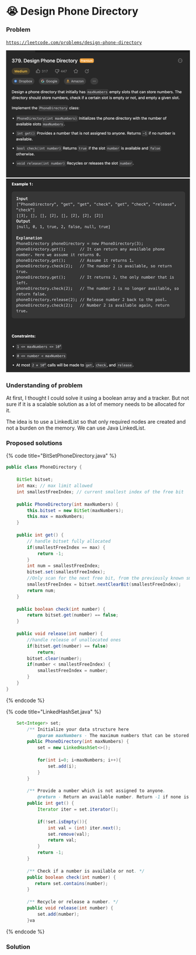 # 😭 Design Phone Directory

### Problem

[`https://leetcode.com/problems/design-phone-directory`](https://leetcode.com/problems/design-phone-directory)

![](<../../.gitbook/assets/image (24) (1).png>)![](<../../.gitbook/assets/image (21) (1).png>)

### Understanding of problem

At first, I thought I could solve it using a boolean array and a tracker. But not sure if it is a scalable solution as a lot of memory needs to be allocated for it.

The idea is to use a LinkedList so that only required nodes are created and not a burden on the memory. We can use Java LinkedList.



### Proposed solutions

{% code title="BitSetPhoneDirectory.java" %}
```java
public class PhoneDirectory {

    BitSet bitset;
    int max; // max limit allowed
    int smallestFreeIndex; // current smallest index of the free bit

    public PhoneDirectory(int maxNumbers) {
        this.bitset = new BitSet(maxNumbers);
        this.max = maxNumbers;
    }

    public int get() {
        // handle bitset fully allocated
        if(smallestFreeIndex == max) {
            return -1;
        }
        int num = smallestFreeIndex;
        bitset.set(smallestFreeIndex);
        //Only scan for the next free bit, from the previously known smallest free index
        smallestFreeIndex = bitset.nextClearBit(smallestFreeIndex);
        return num;
    }

    public boolean check(int number) {
        return bitset.get(number) == false;
    }

    public void release(int number) {
        //handle release of unallocated ones
        if(bitset.get(number) == false)
            return;
        bitset.clear(number);
        if(number < smallestFreeIndex) {
            smallestFreeIndex = number;
        }
    }
}
```
{% endcode %}

{% code title="LinkedHashSet.java" %}
```java
	Set<Integer> set;
	    /** Initialize your data structure here
	        @param maxNumbers - The maximum numbers that can be stored in the phone directory. */
	    public PhoneDirectory(int maxNumbers) {
	        set = new LinkedHashSet<>();
	        
	        for(int i=0; i<maxNumbers; i++){
	            set.add(i);
	        }
	    }
	    
	    /** Provide a number which is not assigned to anyone.
	        @return - Return an available number. Return -1 if none is available. */
	    public int get() {
	    	Iterator iter = set.iterator();
	    	
	        if(!set.isEmpty()){
	        	int val = (int) iter.next();
	        	set.remove(val);
	        	return val;
	        }
	        return -1;
	    }
	    
	    /** Check if a number is available or not. */
	    public boolean check(int number) {
	       return set.contains(number);
	    }
	    
	    /** Recycle or release a number. */
	    public void release(int number) {
	    	set.add(number);
	    }va
```
{% endcode %}

### Solution

